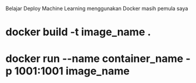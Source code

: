 Belajar Deploy Machine Learning menggunakan Docker
masih pemula saya

# docker build -t image_name .

# docker run --name container_name -p 1001:1001 image_name

